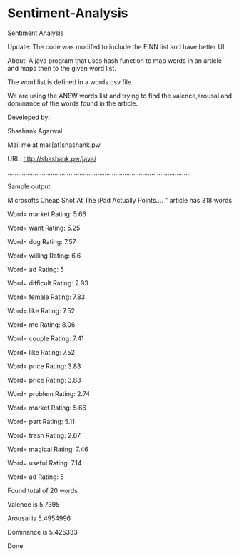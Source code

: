 Sentiment-Analysis
==================

Sentiment Analysis

Update:
The code was modifed to include the FINN list and have better UI.

About:
A java program that uses hash function to map words in an article and maps then to the given word list.

The word list is defined in a words.csv file.

We are using the ANEW words list and trying to find the valence,arousal and dominance of the words found in the article.

Developed by:

Shashank Agarwal

Mail me at mail[at]shashank.pw

URL: http://shashank.pw/java/

......................................................................................................

Sample output:

Microsofts Cheap Shot At The iPad Actually Points.... "
article has 318 words

Word= market Rating: 5.66

Word= want Rating: 5.25

Word= dog Rating: 7.57

Word= willing Rating: 6.6

Word= ad Rating: 5

Word= difficult Rating: 2.93

Word= female Rating: 7.83

Word= like Rating: 7.52

Word= me Rating: 8.06

Word= couple Rating: 7.41

Word= like Rating: 7.52 

Word= price Rating: 3.83 

Word= price Rating: 3.83 

Word= problem Rating: 2.74 

Word= market Rating: 5.66 

Word= part Rating: 5.11 

Word= trash Rating: 2.67 

Word= magical Rating: 7.46 

Word= useful Rating: 7.14 

Word= ad Rating: 5 

Found total of 20 words 

Valence is 5.7395  

Arousal is 5.4954996 

Dominance is 5.425333 

Done
